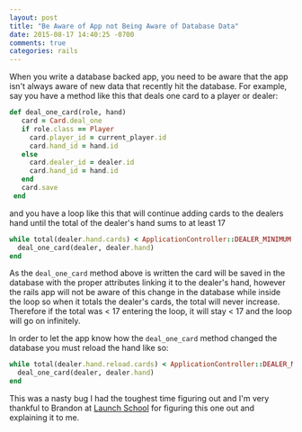 ```yaml
---
layout: post
title: "Be Aware of App not Being Aware of Database Data"
date: 2015-08-17 14:40:25 -0700
comments: true
categories: rails
---
```

When you write a database backed app, you need to be aware that the app isn't always aware
of new data that recently hit the database. For example,<!--more--> say you have a
method like this that deals one card to a player or dealer:

```ruby
def deal_one_card(role, hand)
   card = Card.deal_one
   if role.class == Player
     card.player_id = current_player.id
     card.hand_id = hand.id
   else
     card.dealer_id = dealer.id
     card.hand_id = hand.id
   end
   card.save
 end
```

and you have a loop like this that will continue adding cards to the dealers hand until
the total of the dealer's hand sums to at least 17

```ruby
while total(dealer.hand.cards) < ApplicationController::DEALER_MINIMUM
  deal_one_card(dealer, dealer.hand)
end

```

As the ```deal_one_card``` method above is written the card will be saved in the
database with the proper attributes linking it to the dealer's hand,
however the rails app will not be aware of this change in the database while inside the loop
so when it totals the dealer's cards, the total will never increase. Therefore if the total was < 17
entering the loop, it will stay < 17 and the loop will go on infinitely.

In order to let the app know how the ```deal_one_card``` method changed the database
you must reload the hand like so:

```ruby
while total(dealer.hand.reload.cards) < ApplicationController::DEALER_MINIMUM
  deal_one_card(dealer, dealer.hand)
end

```
This was a nasty bug I had the toughest time figuring out and I'm very thankful to Brandon
at <a href="https://launchschool.com">Launch School</a> for figuring this one out and explaining it to me.


